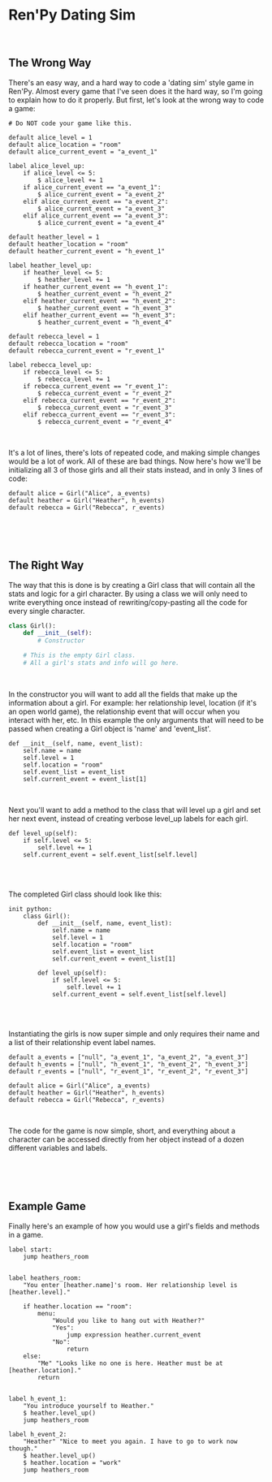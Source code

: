 # Ren'Py Dating Sim

<br>

## The Wrong Way
There's an easy way, and a hard way to code a 'dating sim' style game in Ren'Py. Almost every game that I've seen does it the hard way, so I'm going to explain how to do it properly. But first, let's look at the wrong way to code a game:
```renpy
# Do NOT code your game like this.

default alice_level = 1
default alice_location = "room"
default alice_current_event = "a_event_1"

label alice_level_up:
    if alice_level <= 5:
        $ alice_level += 1
    if alice_current_event == "a_event_1":
        $ alice_current_event = "a_event_2"
    elif alice_current_event == "a_event_2":
        $ alice_current_event = "a_event_3"
    elif alice_current_event == "a_event_3":
        $ alice_current_event = "a_event_4"

default heather_level = 1
default heather_location = "room"
default heather_current_event = "h_event_1"

label heather_level_up:
    if heather_level <= 5:
        $ heather_level += 1
    if heather_current_event == "h_event_1":
        $ heather_current_event = "h_event_2"
    elif heather_current_event == "h_event_2":
        $ heather_current_event = "h_event_3"
    elif heather_current_event == "h_event_3":
        $ heather_current_event = "h_event_4"

default rebecca_level = 1
default rebecca_location = "room"
default rebecca_current_event = "r_event_1"

label rebecca_level_up:
    if rebecca_level <= 5:
        $ rebecca_level += 1
    if rebecca_current_event == "r_event_1":
        $ rebecca_current_event = "r_event_2"
    elif rebecca_current_event == "r_event_2":
        $ rebecca_current_event = "r_event_3"
    elif rebecca_current_event == "r_event_3":
        $ rebecca_current_event = "r_event_4"
```

<br>

It's a lot of lines, there's lots of repeated code, and making simple changes would be a lot of work. All of these are bad things. Now here's how we'll be initializing all 3 of those girls and all their stats instead, and in only 3 lines of code:
```renpy
default alice = Girl("Alice", a_events)
default heather = Girl("Heather", h_events)
default rebecca = Girl("Rebecca", r_events)
```

<br>
<br>
<br>

## The Right Way
The way that this is done is by creating a Girl class that will contain all the stats and logic for a girl character. By using a class we will only need to write everything once instead of rewriting/copy-pasting all the code for every single character.
```python
class Girl():
    def __init__(self):
        # Constructor

    # This is the empty Girl class.
    # All a girl's stats and info will go here.
```

<br>

In the constructor you will want to add all the fields that make up the information about a girl. For example: her relationship level, location (if it's an open world game), the relationship event that will occur when you interact with her, etc. In this example the only arguments that will need to be passed when creating a Girl object is 'name' and 'event_list'.
```renpy
def __init__(self, name, event_list):
    self.name = name
    self.level = 1
    self.location = "room"
    self.event_list = event_list
    self.current_event = event_list[1]
```

<br>

Next you'll want to add a method to the class that will level up a girl and set her next event, instead of creating verbose level_up labels for each girl.
```renpy
def level_up(self):
    if self.level <= 5:
        self.level += 1
    self.current_event = self.event_list[self.level]
```

<br>
<br>

The completed Girl class should look like this:
```renpy
init python:
    class Girl():
        def __init__(self, name, event_list):
            self.name = name
            self.level = 1
            self.location = "room"
            self.event_list = event_list
            self.current_event = event_list[1]

        def level_up(self):
            if self.level <= 5:
                self.level += 1
            self.current_event = self.event_list[self.level]
```

<br>
<br>

Instantiating the girls is now super simple and only requires their name and a list of their relationship event label names.
```renpy
default a_events = ["null", "a_event_1", "a_event_2", "a_event_3"]
default h_events = ["null", "h_event_1", "h_event_2", "h_event_3"]
default r_events = ["null", "r_event_1", "r_event_2", "r_event_3"]

default alice = Girl("Alice", a_events)
default heather = Girl("Heather", h_events)
default rebecca = Girl("Rebecca", r_events)
```

<br>

The code for the game is now simple, short, and everything about a character can be accessed directly from her object instead of a dozen different variables and labels.

<br>
<br>
<br>

## Example Game
Finally here's an example of how you would use a girl's fields and methods in a game.
```renpy
label start:
    jump heathers_room


label heathers_room:
    "You enter [heather.name]'s room. Her relationship level is [heather.level]."

    if heather.location == "room":
        menu:
            "Would you like to hang out with Heather?"
            "Yes":
                jump expression heather.current_event
            "No":
                return
    else:
        "Me" "Looks like no one is here. Heather must be at [heather.location]."
        return


label h_event_1:
    "You introduce yourself to Heather."
    $ heather.level_up()
    jump heathers_room

label h_event_2:
    "Heather" "Nice to meet you again. I have to go to work now though."
    $ heather.level_up()
    $ heather.location = "work"
    jump heathers_room
```
